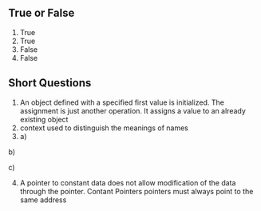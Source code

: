## True or False
1. True
2. True
3. False
4. False

## Short Questions
1. An object defined with a specified first value is initialized. The assignment is just another operation. It assigns a value to an already existing object
2. context used to distinguish the meanings of names
3. a)

b)

c)

4. A pointer to constant data does not allow modification of the data through the pointer. Contant Pointers pointers must always point to the same address
